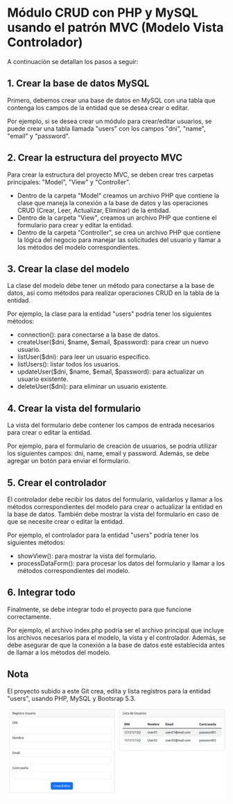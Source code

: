 # Módulo CRUD con PHP y MySQL usando el patrón MVC (Modelo Vista Controlador)

A continuación se detallan los pasos a seguir:

## 1. Crear la base de datos MySQL

Primero, debemos crear una base de datos en MySQL con una tabla que contenga los campos de la entidad que se desea crear o editar. 

Por ejemplo, si se desea crear un módulo para crear/editar usuarios, se puede crear una tabla llamada "users" con los campos "dni", "name", "email" y "password".

## 2. Crear la estructura del proyecto MVC

Para crear la estructura del proyecto MVC, se deben crear tres carpetas principales: "Model", "View" y "Controller".

- Dentro de la carpeta "Model" creamos un archivo PHP que contiene la clase que maneja la conexión a la base de datos y las operaciones CRUD (Crear, Leer, Actualizar, Eliminar) de la entidad. 
- Dentro de la carpeta "View", creamos un archivo PHP que contiene el formulario para crear y editar la entidad. 
- Dentro de la carpeta "Controller", se crea un archivo PHP que contiene la lógica del negocio para manejar las solicitudes del usuario y llamar a los métodos del modelo correspondientes.

## 3. Crear la clase del modelo

La clase del modelo debe tener un método para conectarse a la base de datos, así como métodos para realizar operaciones CRUD en la tabla de la entidad.

Por ejemplo, la clase para la entidad "users" podría tener los siguientes métodos:

- connection(): para conectarse a la base de datos.
- createUser($dni, $name, $email, $password): para crear un nuevo usuario.
- listUser($dni): para leer un usuario específico.
- listUsers(): listar todos los usuarios.
- updateUser($dni, $name, $email, $password): para actualizar un usuario existente.
- deleteUser($dni): para eliminar un usuario existente.

## 4. Crear la vista del formulario

La vista del formulario debe contener los campos de entrada necesarios para crear o editar la entidad.

Por ejemplo, para el formulario de creación de usuarios, se podría utilizar los siguientes campos: dni, name, email y password. Además, se debe agregar un botón para enviar el formulario.

## 5. Crear el controlador

El controlador debe recibir los datos del formulario, validarlos y llamar a los métodos correspondientes del modelo para crear o actualizar la entidad en la base de datos. También debe mostrar la vista del formulario en caso de que se necesite crear o editar la entidad.

Por ejemplo, el controlador para la entidad "users" podría tener los siguientes métodos:

- showView(): para mostrar la vista del formulario.
- processDataForm(): para procesar los datos del formulario y llamar a los métodos correspondientes del modelo.


## 6. Integrar todo

Finalmente, se debe integrar todo el proyecto para que funcione correctamente.

Por ejemplo, el archivo index.php podría ser el archivo principal que incluye los archivos necesarios para el modelo, la vista y el controlador. Además, se debe asegurar de que la conexión a la base de datos esté establecida antes de llamar a los métodos del modelo.

## Nota

El proyecto subido a este Git crea, edita y lista registros para la entidad "users", usando PHP, MySQL y Bootsrap 5.3.

![Imagen de la página inicial del proyecto](/mvcPeople/project.png)